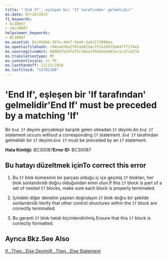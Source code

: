 ```yaml
---
title: "'End If', eşleşen bir 'If tarafından' gelmelidir"
ms.date: 07/20/2015
f1_keywords:
- bc30087
- vbc30087
helpviewer_keywords:
- BC30087
ms.assetid: 81c056bb-267e-44ef-9a44-3a41273090ea
ms.openlocfilehash: c94ea658a2f87ab023acf57a10979a647f7274eb
ms.sourcegitcommit: 0888d7b24f475c346a3f444de8d83ec1ca7cd234
ms.translationtype: MT
ms.contentlocale: tr-TR
ms.lasthandoff: 12/22/2018
ms.locfileid: "53781108"
---
```

# <a name="end-if-must-be-preceded-by-a-matching-if"></a><span data-ttu-id="6c2f6-102">'End If', eşleşen bir 'If tarafından' gelmelidir</span><span class="sxs-lookup"><span data-stu-id="6c2f6-102">'End If' must be preceded by a matching 'If'</span></span>
<span data-ttu-id="6c2f6-103">Bir `End If` deyimi gerçekleşir karşılık gelen olmadan `If` deyimi.</span><span class="sxs-lookup"><span data-stu-id="6c2f6-103">An `End If` statement occurs without a corresponding `If` statement.</span></span> <span data-ttu-id="6c2f6-104">`End If` tarafından gelmelidir bir `If` deyimi.</span><span class="sxs-lookup"><span data-stu-id="6c2f6-104">`End If` must be preceded by an `If` statement.</span></span>  
  
 <span data-ttu-id="6c2f6-105">**Hata Kimliği:** BC30087</span><span class="sxs-lookup"><span data-stu-id="6c2f6-105">**Error ID:** BC30087</span></span>  
  
## <a name="to-correct-this-error"></a><span data-ttu-id="6c2f6-106">Bu hatayı düzeltmek için</span><span class="sxs-lookup"><span data-stu-id="6c2f6-106">To correct this error</span></span>  
  
1.  <span data-ttu-id="6c2f6-107">Bu `If` blok kümesinin bir parçası olduğu iç içe geçmiş `If` blokları, her blok sonlandırıldı doğru olduğundan emin olun.</span><span class="sxs-lookup"><span data-stu-id="6c2f6-107">If this `If` block is part of a set of nested `If` blocks, make sure each block is properly terminated.</span></span>  
  
2.  <span data-ttu-id="6c2f6-108">İçindeki diğer denetim yapıları doğrulayın `If` blok doğru bir şekilde sonlandırıldı.</span><span class="sxs-lookup"><span data-stu-id="6c2f6-108">Verify that other control structures within the `If` block are correctly terminated.</span></span>  
  
3.  <span data-ttu-id="6c2f6-109">Bu garanti `If` blok hatalı biçimlendirilmiş.</span><span class="sxs-lookup"><span data-stu-id="6c2f6-109">Ensure that this `If` block is correctly formatted.</span></span>  
  
## <a name="see-also"></a><span data-ttu-id="6c2f6-110">Ayrıca Bkz.</span><span class="sxs-lookup"><span data-stu-id="6c2f6-110">See Also</span></span>  
 [<span data-ttu-id="6c2f6-111">If...Then...Else Deyimi</span><span class="sxs-lookup"><span data-stu-id="6c2f6-111">If...Then...Else Statement</span></span>](../../visual-basic/language-reference/statements/if-then-else-statement.md)

